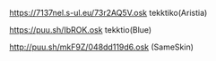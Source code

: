 https://7137nel.s-ul.eu/73r2AQ5V.osk tekktiko(Aristia)

https://puu.sh/IbROK.osk tekktio(Blue)

http://puu.sh/mkF9Z/048dd119d6.osk (SameSkin)
